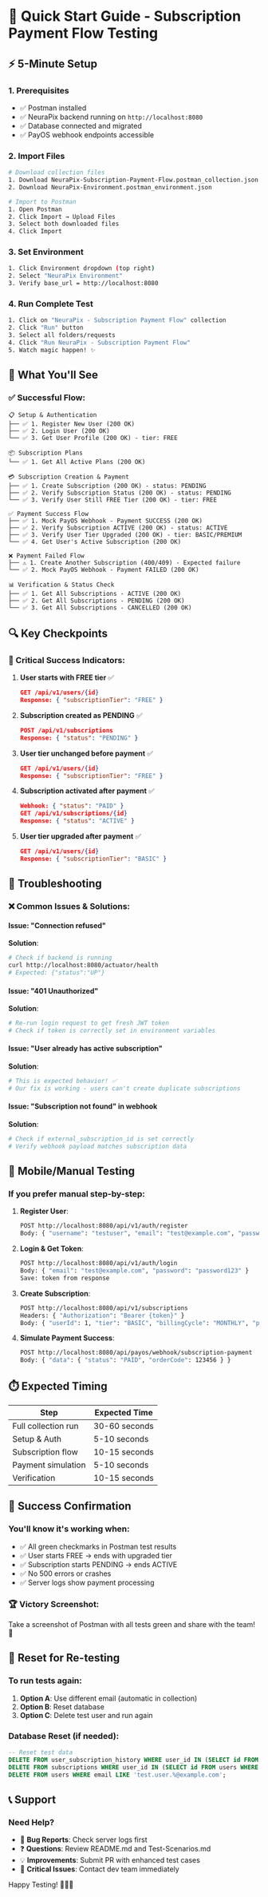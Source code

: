 # 🚀 Quick Start Guide - Subscription Payment Flow Testing

## ⚡ 5-Minute Setup

### 1. Prerequisites
- ✅ Postman installed
- ✅ NeuraPix backend running on `http://localhost:8080`
- ✅ Database connected and migrated
- ✅ PayOS webhook endpoints accessible

### 2. Import Files
```bash
# Download collection files
1. Download NeuraPix-Subscription-Payment-Flow.postman_collection.json
2. Download NeuraPix-Environment.postman_environment.json

# Import to Postman
1. Open Postman
2. Click Import → Upload Files
3. Select both downloaded files
4. Click Import
```

### 3. Set Environment
```bash
1. Click Environment dropdown (top right)
2. Select "NeuraPix Environment"
3. Verify base_url = http://localhost:8080
```

### 4. Run Complete Test
```bash
1. Click on "NeuraPix - Subscription Payment Flow" collection
2. Click "Run" button
3. Select all folders/requests
4. Click "Run NeuraPix - Subscription Payment Flow"
5. Watch magic happen! ✨
```

## 🎯 What You'll See

### ✅ Successful Flow:
```
📋 Setup & Authentication
├── ✅ 1. Register New User (200 OK)
├── ✅ 2. Login User (200 OK) 
└── ✅ 3. Get User Profile (200 OK) - tier: FREE

📦 Subscription Plans  
└── ✅ 1. Get All Active Plans (200 OK)

💳 Subscription Creation & Payment
├── ✅ 1. Create Subscription (200 OK) - status: PENDING
├── ✅ 2. Verify Subscription Status (200 OK) - status: PENDING
└── ✅ 3. Verify User Still FREE Tier (200 OK) - tier: FREE

✅ Payment Success Flow
├── ✅ 1. Mock PayOS Webhook - Payment SUCCESS (200 OK)
├── ✅ 2. Verify Subscription ACTIVE (200 OK) - status: ACTIVE
├── ✅ 3. Verify User Tier Upgraded (200 OK) - tier: BASIC/PREMIUM
└── ✅ 4. Get User's Active Subscription (200 OK)

❌ Payment Failed Flow
├── ⚠️ 1. Create Another Subscription (400/409) - Expected failure
└── ✅ 2. Mock PayOS Webhook - Payment FAILED (200 OK)

📊 Verification & Status Check
├── ✅ 1. Get All Subscriptions - ACTIVE (200 OK)
├── ✅ 2. Get All Subscriptions - PENDING (200 OK)
└── ✅ 3. Get All Subscriptions - CANCELLED (200 OK)
```

## 🔍 Key Checkpoints

### 🎯 Critical Success Indicators:

1. **User starts with FREE tier** ✅
   ```json
   GET /api/v1/users/{id}
   Response: { "subscriptionTier": "FREE" }
   ```

2. **Subscription created as PENDING** ✅
   ```json
   POST /api/v1/subscriptions
   Response: { "status": "PENDING" }
   ```

3. **User tier unchanged before payment** ✅
   ```json
   GET /api/v1/users/{id}  
   Response: { "subscriptionTier": "FREE" }
   ```

4. **Subscription activated after payment** ✅
   ```json
   Webhook: { "status": "PAID" }
   GET /api/v1/subscriptions/{id}
   Response: { "status": "ACTIVE" }
   ```

5. **User tier upgraded after payment** ✅
   ```json
   GET /api/v1/users/{id}
   Response: { "subscriptionTier": "BASIC" }
   ```

## 🐛 Troubleshooting

### ❌ Common Issues & Solutions:

#### Issue: "Connection refused"
**Solution**: 
```bash
# Check if backend is running
curl http://localhost:8080/actuator/health
# Expected: {"status":"UP"}
```

#### Issue: "401 Unauthorized"  
**Solution**: 
```bash
# Re-run login request to get fresh JWT token
# Check if token is correctly set in environment variables
```

#### Issue: "User already has active subscription"
**Solution**:
```bash
# This is expected behavior! ✅
# Our fix is working - users can't create duplicate subscriptions
```

#### Issue: "Subscription not found" in webhook
**Solution**:
```bash
# Check if external_subscription_id is set correctly
# Verify webhook payload matches subscription data
```

## 📱 Mobile/Manual Testing

### If you prefer manual step-by-step:

1. **Register User**:
   ```bash
   POST http://localhost:8080/api/v1/auth/register
   Body: { "username": "testuser", "email": "test@example.com", "password": "password123" }
   ```

2. **Login & Get Token**:
   ```bash
   POST http://localhost:8080/api/v1/auth/login  
   Body: { "email": "test@example.com", "password": "password123" }
   Save: token from response
   ```

3. **Create Subscription**:
   ```bash
   POST http://localhost:8080/api/v1/subscriptions
   Headers: { "Authorization": "Bearer {token}" }
   Body: { "userId": 1, "tier": "BASIC", "billingCycle": "MONTHLY", "paymentProvider": "payos" }
   ```

4. **Simulate Payment Success**:
   ```bash
   POST http://localhost:8080/api/payos/webhook/subscription-payment
   Body: { "data": { "status": "PAID", "orderCode": 123456 } }
   ```

## ⏱️ Expected Timing

| Step | Expected Time |
|------|---------------|
| Full collection run | 30-60 seconds |
| Setup & Auth | 5-10 seconds |
| Subscription flow | 10-15 seconds |
| Payment simulation | 5-10 seconds |
| Verification | 10-15 seconds |

## 🎉 Success Confirmation

### You'll know it's working when:
- ✅ All green checkmarks in Postman test results
- ✅ User starts FREE → ends with upgraded tier  
- ✅ Subscription starts PENDING → ends ACTIVE
- ✅ No 500 errors or crashes
- ✅ Server logs show payment processing

### 🏆 Victory Screenshot:
Take a screenshot of Postman with all tests green and share with the team! 📸

## 🔄 Reset for Re-testing

### To run tests again:
1. **Option A**: Use different email (automatic in collection)
2. **Option B**: Reset database
3. **Option C**: Delete test user and run again

### Database Reset (if needed):
```sql
-- Reset test data
DELETE FROM user_subscription_history WHERE user_id IN (SELECT id FROM users WHERE email LIKE 'test.user.%@example.com');
DELETE FROM subscriptions WHERE user_id IN (SELECT id FROM users WHERE email LIKE 'test.user.%@example.com');  
DELETE FROM users WHERE email LIKE 'test.user.%@example.com';
```

## 📞 Support

### Need Help?
- 🐛 **Bug Reports**: Check server logs first
- ❓ **Questions**: Review README.md and Test-Scenarios.md  
- 💡 **Improvements**: Submit PR with enhanced test cases
- 🚨 **Critical Issues**: Contact dev team immediately

Happy Testing! 🚀🎯✨